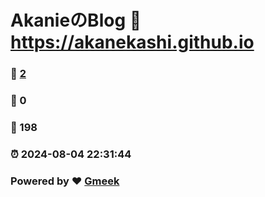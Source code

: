 # AkanieのBlog :link: https://akanekashi.github.io 
### :page_facing_up: [2](https://akanekashi.github.io/tag.html) 
### :speech_balloon: 0 
### :hibiscus: 198 
### :alarm_clock: 2024-08-04 22:31:44 
### Powered by :heart: [Gmeek](https://github.com/Meekdai/Gmeek)
